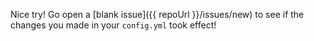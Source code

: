 Nice try! Go open a [blank issue]({{ repoUrl }}/issues/new) to see if the changes you made in your `config.yml` took effect!
